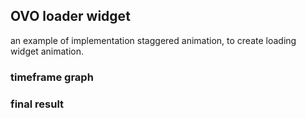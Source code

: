 ## OVO loader widget
an example of implementation staggered animation, to create loading widget animation.

### timeframe graph

### final result
